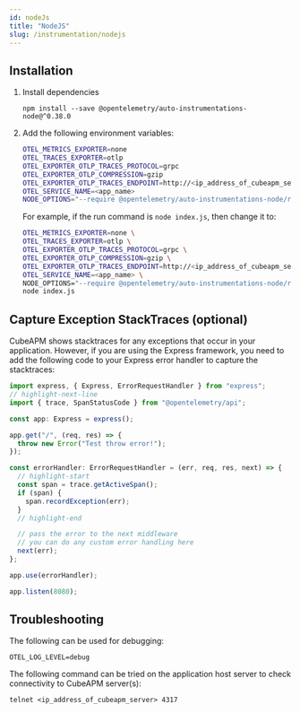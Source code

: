 ```yaml
---
id: nodeJs
title: "NodeJS"
slug: /instrumentation/nodejs
---
```


## Installation

1. Install dependencies

   ```shell
   npm install --save @opentelemetry/auto-instrumentations-node@^0.38.0
   ```

1. Add the following environment variables:

   ```bash
   OTEL_METRICS_EXPORTER=none
   OTEL_TRACES_EXPORTER=otlp
   OTEL_EXPORTER_OTLP_TRACES_PROTOCOL=grpc
   OTEL_EXPORTER_OTLP_COMPRESSION=gzip
   OTEL_EXPORTER_OTLP_TRACES_ENDPOINT=http://<ip_address_of_cubeapm_server>:4317
   OTEL_SERVICE_NAME=<app_name>
   NODE_OPTIONS="--require @opentelemetry/auto-instrumentations-node/register"
   ```

   For example, if the run command is `node index.js`, then change it to:

   ```bash
   OTEL_METRICS_EXPORTER=none \
   OTEL_TRACES_EXPORTER=otlp \
   OTEL_EXPORTER_OTLP_TRACES_PROTOCOL=grpc \
   OTEL_EXPORTER_OTLP_COMPRESSION=gzip \
   OTEL_EXPORTER_OTLP_TRACES_ENDPOINT=http://<ip_address_of_cubeapm_server>:4317 \
   OTEL_SERVICE_NAME=<app_name> \
   NODE_OPTIONS="--require @opentelemetry/auto-instrumentations-node/register" \
   node index.js
   ```

## Capture Exception StackTraces (optional)

CubeAPM shows stacktraces for any exceptions that occur in your application. However, if you are using the Express framework, you need to add the following code to your Express error handler to capture the stacktraces:

```typescript
import express, { Express, ErrorRequestHandler } from "express";
// highlight-next-line
import { trace, SpanStatusCode } from "@opentelemetry/api";

const app: Express = express();

app.get("/", (req, res) => {
  throw new Error("Test throw error!");
});

const errorHandler: ErrorRequestHandler = (err, req, res, next) => {
  // highlight-start
  const span = trace.getActiveSpan();
  if (span) {
    span.recordException(err);
  }
  // highlight-end

  // pass the error to the next middleware
  // you can do any custom error handling here
  next(err);
};

app.use(errorHandler);

app.listen(8080);
```

## Troubleshooting

The following can be used for debugging:

```shell
OTEL_LOG_LEVEL=debug
```

The following command can be tried on the application host server to check connectivity to CubeAPM server(s):

```shell
telnet <ip_address_of_cubeapm_server> 4317
```
